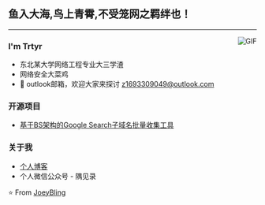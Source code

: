 ## 鱼入大海,鸟上青霄,不受笼网之羁绊也！
---
<img align="right" alt="GIF" src="https://raw.githubusercontent.com/JoeyBling/JoeyBling/master/pic/pusheencode.gif" />

### I'm Trtyr

- 东北某大学网络工程专业大三学渣
- 网络安全大菜鸡
- 💬 outlook邮箱，欢迎大家来探讨 [z1693309049@outlook.com](mailto:z1693309049@outlook.com)

### 开源项目

- [基于BS架构的Google Search子域名批量收集工具]([https://github.com/JoeyBling/bootplus](https://github.com/trtyr/Google_Search_Subdomain_Extractor))

### 关于我
- [个人博客](https://www.trtyr.top/)
- 个人微信公众号 - 隅见录

⭐️ From [JoeyBling](https://github.com/JoeyBling)
